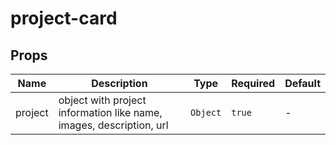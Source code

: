 # project-card

## Props

<!-- @vuese:project-card:props:start -->
|Name|Description|Type|Required|Default|
|---|---|---|---|---|
|project|object with project information like name, images, description, url|`Object`|`true`|-|

<!-- @vuese:project-card:props:end -->


